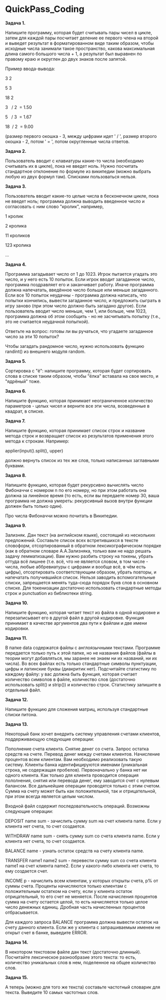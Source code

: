 # QuickPass_Coding

**Задача 1.**

Напишите программу, которая будет считывать пары чисел в цикле, затем для каждой пары посчитает деление ее первого члена на второй и выведет результат в форматированном виде таким образом, чтобы исходные числа занимали такое пространство, какова максимальная длина самого большого числа + 1, а результат был выравнен по правому краю и округлен до двух знаков после запятой.

Пример ввода-вывода:

3 2 

5 3

18 2


3   / 2  = 1.50

5   / 3  = 1.67

18  / 2  = 9.00


(размер первого окошка - 3, между цифрами идет ' / ', размер второго окошка - 2, потом ' = ', потом округленные числа ответов. 

**Задача 2.**

Пользователь вводит с клавиатуры какие-то числа (необходимо считывать их в цикле), пока не введет ноль. Нужно посчитать стандартное отклонение по формуле из википедии (можно выбрать любую из двух формул там). Списками пользоваться нельзя.

**Задача 3.**

Пользователь вводит какие-то целые числа в бесконечном цикле, пока не введет ноль; программа должна выводить введенное число и согласовать с ним слово "кролик", например,

1 кролик

2 кролика

11 кроликов

123 кролика

...

**Задача 4.**

Программа загадывает число от 1 до 1023. Игрок пытается угадать это число, и у него есть 10 попыток. Если игрок вводит загаданное число, программа поздравляет его и заканчивает работу. Иначе программа должна напечатать, введённое число больше или меньше загаданного. Если все 10 попыток неудачны - программа должна написать, что попытки кончились, вывести загаданное число, и предложить сыграть в игру заново (при этом число должно быть загадано другое). Если пользователь вводит число меньше, чем 1, или больше, чем 1023, программа должна об этом сообщить - но не засчитывать попытку (т.е., это не считается неудачной попыткой).

Ответьте на вопрос: готовы ли вы ручаться, что угадаете загаданное число за эти 10 попыток?

Чтобы загадать рандомное число, нужно использовать функцию randint() из внешнего модуля random.

**Задача 5.**

Сортировка с "ё": напишите программу, которая будет сортировать слова в списке таким образом, чтобы "ёлка" вставала на свое место, и "ядрёный" тоже. 

**Задача 6.**

Напишите функцию, которая принимает неограниченное количество параметров - целых чисел и верните все эти числа, возведенные в квадрат, в списке.

**Задача 7.**

Напишите функцию, которая принимает список строк и название метода строк и возвращает список из результатов применения этого метода к строкам. Например:

applier(input().split(), upper) 

должно вернуть список из тех же слов, только написанных заглавными буквами. 

**Задача 8.**

Напишите функцию, которая будет рекурсивно вычислять число Фибоначчи с номером n по его номеру, но при этом работать она должна за линейное время (то есть, если вы передаете номер 30, ваша программа не должна умереть: рекурсивный вызов внутри функции должен быть только один).

Про числа Фибоначчи можно почитать в Википедии. 

**Задача 9.**

Зализняк. Дан текст (на английском языке), состоящий из нескольких предложений. Составьте список всех встретившихся в тексте словоформ, отсортированный в обратном лексикографическом порядке (как в обратном словаре А.А.Зализняка, только вам не надо решать задачу лемматизации). Вам нужно разбить строку на токены, убрать оттуда всё лишнее (т.е. всё, что не является словом, в том числе - числа, любые аббревиатуры с цифрами и вообще всё, в чём есть цифры), отсортировать соответствующим образом, убрать повторы, и напечатать получившийся список. Нельзя заводить вспомогательные списки, запрещается менять туда-сюда порядок букв слов в основном списке. Для токенизации достаточно использовать стандартные методы строк и punctuation из библиотеки string. 

**Задача 10.**

Напишите функцию, которая читает текст из файла в одной кодировке и перезаписывает его в другой файл в другой кодировке. Функция принимает в качестве аргументов два пути к файлам и две имени кодировки.

**Задача 11.**

В папке data содержатся файлы с англоязычными текстами. Программе передается только путь к этой папке, но не названия файлов (файлы в теории могут добавляться, мы заранее не знаем ни их названий, ни их числа). Во всех файлах есть только стандартные символы пунктуации, цифры и латинские буквы (диакритик нет). Подсчитайте статистику по каждому файлу: у вас должна быть функция, которая считает количество символов в файле, количество слов (достаточно использовать split() и strip()) и количество строк. Статистику запишите в отдельный файл.

**Задача 12.**

Напишите функцию для сложения матриц, используя стандартные списки питона. 

**Задача 13.**

Некоторый банк хочет внедрить систему управления счетами клиентов, поддерживающую следующие операции:

Пополнение счета клиента. Снятие денег со счета. Запрос остатка средств на счете. Перевод денег между счетами клиентов. Начисление процентов всем клиентам. Вам необходимо реализовать такую систему. Клиенты банка идентифицируются именами (уникальная строка, не содержащая пробелов). Первоначально у банка нет ни одного клиента. Как только для клиента проводится операция пололнения, снятия или перевода денег, ему заводится счет с нулевым балансом. Все дальнейшие операции проводятся только с этим счетом. Сумма на счету может быть как положительной, так и отрицательной, при этом всегда является целым числом.

Входной файл содержит последовательность операций. Возможны следующие операции:

DEPOSIT name sum - зачислить сумму sum на счет клиента name. Если у клиента нет счета, то счет создается.

WITHDRAW name sum - снять сумму sum со счета клиента name. Если у клиента нет счета, то счет создается.

BALANCE name - узнать остаток средств на счету клиента name.

TRANSFER name1 name2 sum - перевести сумму sum со счета клиента name1 на счет клиента name2. Если у какого-либо клиента нет счета, то ему создается счет.

INCOME p - начислить всем клиентам, у которых открыты счета, p% от суммы счета. Проценты начисляются только клиентам с положительным остатком на счету, если у клиента остаток отрицательный, то его счет не меняется. После начисления процентов сумма на счету остается целой, то есть начисляется только целое число денежных единиц. Дробная часть начисленных процентов отбрасывается.

Для каждого запроса BALANCE программа должна вывести остаток на счету данного клиента. Если же у клиента с запрашиваемым именем не открыт счет в банке, выведите ERROR.

**Задача 14.**

В некотором текстовом файле дан текст (достаточно длинный). Посчитайте лексическое разнообразие этого текста: то есть, количество уникальных слов в нем, поделенное на общее количество слов. 

**Задача 15.**

А теперь (можно для того же текста) составьте частотный словарик для текста. Выведите 10 самых частотных слов. 
